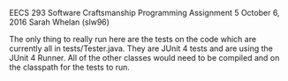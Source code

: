 EECS 293 Software Craftsmanship
Programming Assignment 5
October 6, 2016
Sarah Whelan (slw96)

The only thing to really run here are the tests on the code which are currently all in tests/Tester.java.
They are JUnit 4 tests and are using the JUnit 4 Runner.
All of the other classes would need to be compiled and on the classpath for the tests to run.